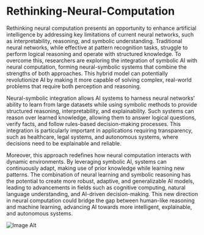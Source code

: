 # Rethinking-Neural-Computation
Rethinking neural computation presents an opportunity to enhance artificial intelligence by addressing 
key limitations of current neural networks, such as interpretability, reasoning, and symbolic 
understanding. Traditional neural networks, while effective at pattern recognition tasks, struggle to 
perform logical reasoning and operate with structured knowledge. To overcome this, researchers are 
exploring the integration of symbolic AI with neural computation, forming neural-symbolic systems 
that combine the strengths of both approaches. This hybrid model can potentially revolutionize AI by 
making it more capable of solving complex, real-world problems that require both perception and 
reasoning. 

Neural-symbolic integration allows AI systems to harness neural networks' ability to learn from large 
datasets while using symbolic methods to provide structured reasoning, interpretability, and 
explainability. Such systems can reason over learned knowledge, allowing them to answer logical 
questions, verify facts, and follow rules-based decision-making processes. This integration is 
particularly important in applications requiring transparency, such as healthcare, legal systems, and 
autonomous systems, where decisions need to be explainable and reliable.   

Moreover, this approach redefines how neural computation interacts with dynamic environments. By 
leveraging symbolic AI, systems can continuously adapt, making use of prior knowledge while 
learning new patterns. The combination of neural learning and symbolic reasoning has the potential 
to create more robust, adaptive, and generalizable AI models, leading to advancements in fields such 
as cognitive computing, natural language understanding, and AI-driven decision-making. This new 
direction in neural computation could bridge the gap between human-like reasoning and machine 
learning, advancing AI towards more intelligent, explainable, and autonomous systems.

![Image Alt]()
